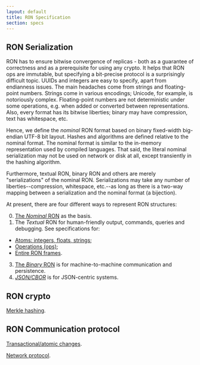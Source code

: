 ```yaml
---
layout: default
title: RON Specification
section: specs
---
```


## RON Serialization

RON has to ensure bitwise convergence of replicas - both as a guarantee of correctness and as a prerequisite for using any crypto.
It helps that RON ops are immutable, but specifying a bit-precise protocol is a surprisingly difficult topic.
UUIDs and integers are easy to specify, apart from endianness issues.
The main headaches come from strings and floating-point numbers.
Strings come in various encodings; Unicode, for example, is notoriously complex.
Floating-point numbers are not deterministic under some operations, e.g. when added or converted between representations.
Also, every format has its bitwise liberties; binary may have compression, text has whitespace, etc.

Hence, we define the *nominal* RON format based on binary fixed-width big-endian UTF-8 bit layout.
Hashes and algorithms are defined relative to the nominal format.
The nominal format is similar to the in-memory representation used by compiled languages.
That said, the literal nominal serialization may not be used on network or disk at all, except transiently in the hashing algorithm.

Furthermore, textual RON, binary RON and others are merely "serializations" of the nominal RON.
Serializations may take any number of liberties--compression, whitespace, etc.--as long as there is a two-way mapping between a serialization and the nominal format (a bijection).

At present, there are four different ways to represent RON structures:

0. [The *Nominal* RON](nominal) as the basis.
1. The *Textual* RON for human-friendly output, commands, queries and debugging. See specifications for:
  - [Atoms: integers, floats, strings](atoms/);
  - [Operations (ops)](ops/);
  - [Entire RON frames](frames/).
3. [The *Binary* RON](binary/) is for machine-to-machine communication and persistence.
4. [*JSON/CBOR*](json/) is for JSON-centric systems.


## RON crypto

[Merkle hashing](hash/).

## RON Communication protocol

[Transactional/atomic changes](changes/).

[Network protocol](network/).
